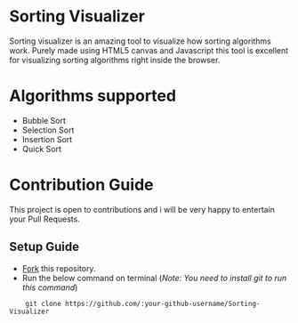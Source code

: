 # Sorting Visualizer

Sorting visualizer is an amazing tool to visualize how sorting algorithms work. Purely made using HTML5 canvas and Javascript this tool is excellent for visualizing sorting algorithms right inside the browser.

# Algorithms supported

-   Bubble Sort
-   Selection Sort
-   Insertion Sort
-   Quick Sort

# Contribution Guide

This project is open to contributions and i will be very happy to entertain your Pull Requests.

## Setup Guide

-   [Fork](https://github.com/bit-shashank/Sorting-Visualizer/fork) this repository.
-   Run the below command on terminal (_Note: You need to install git to run this command_)

```
    git clone https://github.com/:your-github-username/Sorting-Visualizer
